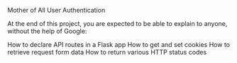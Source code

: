 Mother of All User Authentication


At the end of this project, you are expected to be able to explain to anyone, without the help of Google:

How to declare API routes in a Flask app
How to get and set cookies
How to retrieve request form data
How to return various HTTP status codes
